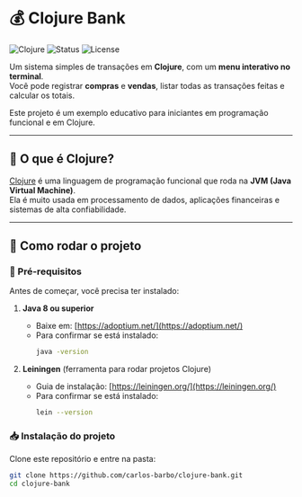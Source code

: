 # 💰 Clojure Bank

![Clojure](https://img.shields.io/badge/language-Clojure-brightgreen) ![Status](https://img.shields.io/badge/status-active-success) ![License](https://img.shields.io/badge/license-MIT-blue)

Um sistema simples de transações em **Clojure**, com um **menu interativo no terminal**.  
Você pode registrar **compras** e **vendas**, listar todas as transações feitas e calcular os totais.  

Este projeto é um exemplo educativo para iniciantes em programação funcional e em Clojure.  

---

## 🧐 O que é Clojure?

[Clojure](https://clojure.org/) é uma linguagem de programação funcional que roda na **JVM (Java Virtual Machine)**.  
Ela é muito usada em processamento de dados, aplicações financeiras e sistemas de alta confiabilidade.  

---

## 🚀 Como rodar o projeto

### 🔧 Pré-requisitos
Antes de começar, você precisa ter instalado:

1. **Java 8 ou superior**  
   - Baixe em: [https://adoptium.net/](https://adoptium.net/)  
   - Para confirmar se está instalado:  
     ```bash
     java -version
     ```

2. **Leiningen** (ferramenta para rodar projetos Clojure)  
   - Guia de instalação: [https://leiningen.org/](https://leiningen.org/)  
   - Para confirmar se está instalado:  
     ```bash
     lein --version
     ```

### 📥 Instalação do projeto

Clone este repositório e entre na pasta:

```bash
git clone https://github.com/carlos-barbo/clojure-bank.git
cd clojure-bank
